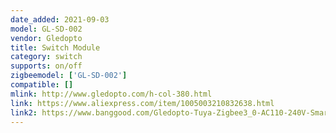 ```yaml
---
date_added: 2021-09-03
model: GL-SD-002
vendor: Gledopto
title: Switch Module
category: switch
supports: on/off
zigbeemodel: ['GL-SD-002']
compatible: []
mlink: http://www.gledopto.com/h-col-380.html
link: https://www.aliexpress.com/item/1005003210832638.html
link2: https://www.banggood.com/Gledopto-Tuya-Zigbee3_0-AC110-240V-Smart-Dimmer-Switch-Module-Relay-No-Neutral-Wire-Works-with-Alexa-Google-Home-p-1890395.html
---
```

